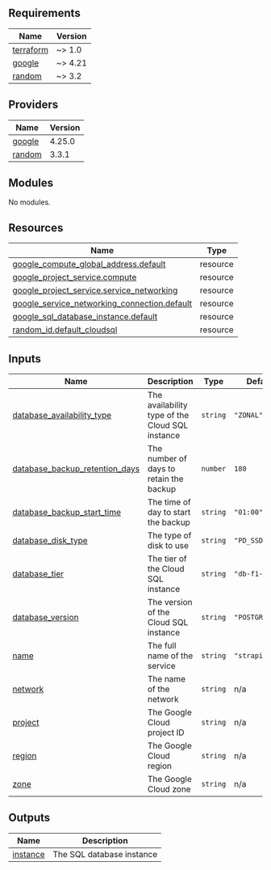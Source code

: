 <!-- BEGIN_TF_DOCS -->
## Requirements

| Name | Version |
|------|---------|
| <a name="requirement_terraform"></a> [terraform](#requirement\_terraform) | ~> 1.0 |
| <a name="requirement_google"></a> [google](#requirement\_google) | ~> 4.21 |
| <a name="requirement_random"></a> [random](#requirement\_random) | ~> 3.2 |

## Providers

| Name | Version |
|------|---------|
| <a name="provider_google"></a> [google](#provider\_google) | 4.25.0 |
| <a name="provider_random"></a> [random](#provider\_random) | 3.3.1 |

## Modules

No modules.

## Resources

| Name | Type |
|------|------|
| [google_compute_global_address.default](https://registry.terraform.io/providers/hashicorp/google/latest/docs/resources/compute_global_address) | resource |
| [google_project_service.compute](https://registry.terraform.io/providers/hashicorp/google/latest/docs/resources/project_service) | resource |
| [google_project_service.service_networking](https://registry.terraform.io/providers/hashicorp/google/latest/docs/resources/project_service) | resource |
| [google_service_networking_connection.default](https://registry.terraform.io/providers/hashicorp/google/latest/docs/resources/service_networking_connection) | resource |
| [google_sql_database_instance.default](https://registry.terraform.io/providers/hashicorp/google/latest/docs/resources/sql_database_instance) | resource |
| [random_id.default_cloudsql](https://registry.terraform.io/providers/hashicorp/random/latest/docs/resources/id) | resource |

## Inputs

| Name | Description | Type | Default | Required |
|------|-------------|------|---------|:--------:|
| <a name="input_database_availability_type"></a> [database\_availability\_type](#input\_database\_availability\_type) | The availability type of the Cloud SQL instance | `string` | `"ZONAL"` | no |
| <a name="input_database_backup_retention_days"></a> [database\_backup\_retention\_days](#input\_database\_backup\_retention\_days) | The number of days to retain the backup | `number` | `180` | no |
| <a name="input_database_backup_start_time"></a> [database\_backup\_start\_time](#input\_database\_backup\_start\_time) | The time of day to start the backup | `string` | `"01:00"` | no |
| <a name="input_database_disk_type"></a> [database\_disk\_type](#input\_database\_disk\_type) | The type of disk to use | `string` | `"PD_SSD"` | no |
| <a name="input_database_tier"></a> [database\_tier](#input\_database\_tier) | The tier of the Cloud SQL instance | `string` | `"db-f1-micro"` | no |
| <a name="input_database_version"></a> [database\_version](#input\_database\_version) | The version of the Cloud SQL instance | `string` | `"POSTGRES_14"` | no |
| <a name="input_name"></a> [name](#input\_name) | The full name of the service | `string` | `"strapi"` | no |
| <a name="input_network"></a> [network](#input\_network) | The name of the network | `string` | n/a | yes |
| <a name="input_project"></a> [project](#input\_project) | The Google Cloud project ID | `string` | n/a | yes |
| <a name="input_region"></a> [region](#input\_region) | The Google Cloud region | `string` | n/a | yes |
| <a name="input_zone"></a> [zone](#input\_zone) | The Google Cloud zone | `string` | n/a | yes |

## Outputs

| Name | Description |
|------|-------------|
| <a name="output_instance"></a> [instance](#output\_instance) | The SQL database instance |
<!-- END_TF_DOCS -->